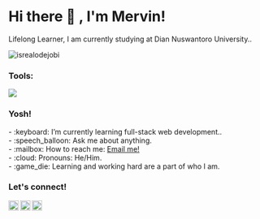# <summary><strong>Hi there :wave: , I'm Mervin!</strong></summary>
Lifelong Learner, I am currently studying at Dian Nuswantoro University..
<p align="left"> <img src="https://komarev.com/ghpvc/?username=goonesmile&label=Profile%20views&color=0e75b6&style=flat" alt="isrealodejobi" />
</p>

### <summary><strong>Tools:</strong></summary>
<p>
    <img src="https://img.shields.io/badge/Text%20Editor-Visual%20Studio%20Code-blue?&logo=visual%20studio%20code&logoColor=blue" />
</p>

### <summary><strong>Yosh!</strong></summary>
<p>
    - :keyboard: I’m currently learning full-stack web development.. </br>
    - :speech_balloon: Ask me about anything.</br>
    - :mailbox: How to reach me: <a href="mailto:merpin4060@gmail.com">Email me!</a>  </br>
    - :cloud: Pronouns: He/Him. </br>
    - :game_die: Learning and working hard are a part of who I am. </br>
<p>
 
### <summary><strong>Let's connect!</strong></summary>
<a href="https://twitter.com/yours">
  <img align="left" alt="Goo's Twitter" width="20px" src="https://mervlnfa/twitter/495f7e" />
</a>
<a href="https://www.instagram.com/yours/">
  <img align="left" alt="Goo's Instagram" width="20px" src="https://mrvn_fzhn/instagram/495f7e" />
</a>
<a href="https://yours.com/">
  <img align="left" alt="Goo's Blog" width="20px" src="https://https://mervinfa.github.io/newmervinporto/blogger/495f7e" />
</a>
